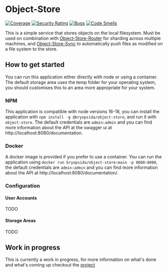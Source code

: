 # Object-Store

[![Coverage](https://sonarcloud.io/api/project_badges/measure?project=curium-rocks_object-store&metric=coverage)](https://sonarcloud.io/summary/new_code?id=curium-rocks_object-store) [![Security Rating](https://sonarcloud.io/api/project_badges/measure?project=curium-rocks_object-store&metric=security_rating)](https://sonarcloud.io/summary/new_code?id=curium-rocks_object-store) [![Bugs](https://sonarcloud.io/api/project_badges/measure?project=curium-rocks_object-store&metric=bugs)](https://sonarcloud.io/summary/new_code?id=curium-rocks_object-store) [![Code Smells](https://sonarcloud.io/api/project_badges/measure?project=curium-rocks_object-store&metric=code_smells)](https://sonarcloud.io/summary/new_code?id=curium-rocks_object-store)

This is a simple service that stores objects on the local filesystem. Must be used on combination with [Object-Store-Router](https://github.com/curium-rocks/object-store-router) for sharding across multiple machines, and [Object-Store-Sync](https://github.com/curium-rocks/object-store-sync) to automatically push files as modified on a file system to the store.

## How to get started

You can run this application either directly with node or using a container. The default storage area uses the temp folder for your operating system, you should customises this to an area more appropriate for your system.

### NPM

This application is compatible with node versions 16-18, you can install the application with `npm install -g @bryopsida/object-store`, and run it with `object-store`. The default credentials are `admin:admin` and you can find more information about the API at the swagger ui at http://localhost:8080/documentation.

### Docker

A docker image is provided if you prefer to use a container. You can run the application using `docker run bryopsida/object-store:main -p 8080:8080`, the default credentials are `admin:admin` and you can find more information about the API at http://localhost:8080/documentation/.

### Configuration

#### User Accounts

TODO

#### Storage Areas

TODO

## Work in progress

This is currently a work in progress, for more information on what's done and what's coming up checkout the [project](https://github.com/users/curium-rocks/projects/2/views/2)
